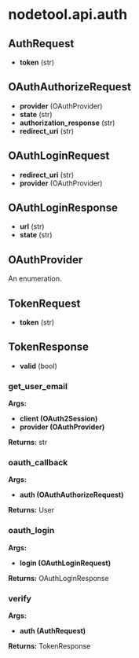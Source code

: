 # nodetool.api.auth

## AuthRequest

- **token** (str)

## OAuthAuthorizeRequest

- **provider** (OAuthProvider)
- **state** (str)
- **authorization_response** (str)
- **redirect_uri** (str)

## OAuthLoginRequest

- **redirect_uri** (str)
- **provider** (OAuthProvider)

## OAuthLoginResponse

- **url** (str)
- **state** (str)

## OAuthProvider

An enumeration.

## TokenRequest

- **token** (str)

## TokenResponse

- **valid** (bool)

### get_user_email

**Args:**
- **client (OAuth2Session)**
- **provider (OAuthProvider)**

**Returns:** str

### oauth_callback

**Args:**
- **auth (OAuthAuthorizeRequest)**

**Returns:** User

### oauth_login

**Args:**
- **login (OAuthLoginRequest)**

**Returns:** OAuthLoginResponse

### verify

**Args:**
- **auth (AuthRequest)**

**Returns:** TokenResponse

